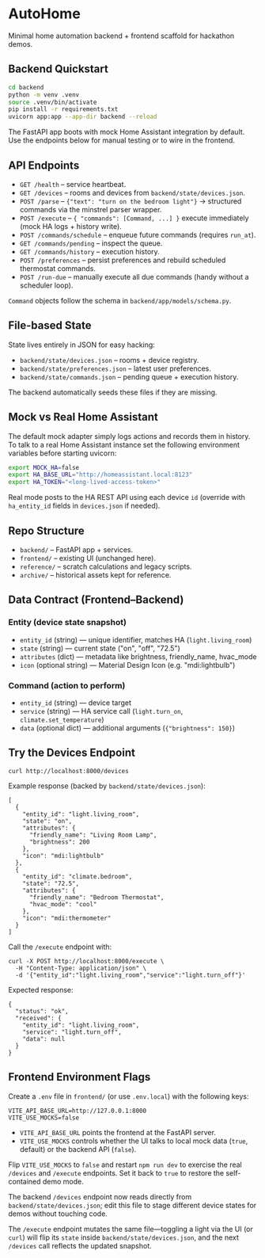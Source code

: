 # AutoHome

Minimal home automation backend + frontend scaffold for hackathon demos.

## Backend Quickstart

```bash
cd backend
python -m venv .venv
source .venv/bin/activate
pip install -r requirements.txt
uvicorn app:app --app-dir backend --reload
```

The FastAPI app boots with mock Home Assistant integration by default. Use the endpoints below for manual testing or to wire in the frontend.

## API Endpoints

- `GET /health` – service heartbeat.
- `GET /devices` – rooms and devices from `backend/state/devices.json`.
- `POST /parse` – `{"text": "turn on the bedroom light"}` → structured commands via the minstrel parser wrapper.
- `POST /execute` – `{ "commands": [Command, ...] }` execute immediately (mock HA logs + history write).
- `POST /commands/schedule` – enqueue future commands (requires `run_at`).
- `GET /commands/pending` – inspect the queue.
- `GET /commands/history` – execution history.
- `POST /preferences` – persist preferences and rebuild scheduled thermostat commands.
- `POST /run-due` – manually execute all due commands (handy without a scheduler loop).

`Command` objects follow the schema in `backend/app/models/schema.py`.

## File-based State

State lives entirely in JSON for easy hacking:

- `backend/state/devices.json` – rooms + device registry.
- `backend/state/preferences.json` – latest user preferences.
- `backend/state/commands.json` – pending queue + execution history.

The backend automatically seeds these files if they are missing.

## Mock vs Real Home Assistant

The default mock adapter simply logs actions and records them in history. To talk to a real Home Assistant instance set the following environment variables before starting uvicorn:

```bash
export MOCK_HA=false
export HA_BASE_URL="http://homeassistant.local:8123"
export HA_TOKEN="<long-lived-access-token>"
```

Real mode posts to the HA REST API using each device `id` (override with `ha_entity_id` fields in `devices.json` if needed).

## Repo Structure

- `backend/` – FastAPI app + services.
- `frontend/` – existing UI (unchanged here).
- `reference/` – scratch calculations and legacy scripts.
- `archive/` – historical assets kept for reference.

## Data Contract (Frontend–Backend)

### Entity (device state snapshot)
- `entity_id` (string) — unique identifier, matches HA (`light.living_room`)
- `state` (string) — current state ("on", "off", "72.5")
- `attributes` (dict) — metadata like brightness, friendly_name, hvac_mode
- `icon` (optional string) — Material Design Icon (e.g. "mdi:lightbulb")

### Command (action to perform)
- `entity_id` (string) — device target
- `service` (string) — HA service call (`light.turn_on`, `climate.set_temperature`)
- `data` (optional dict) — additional arguments (`{"brightness": 150}`)

## Try the Devices Endpoint

```
curl http://localhost:8000/devices
```

Example response (backed by `backend/state/devices.json`):

```
[
  {
    "entity_id": "light.living_room",
    "state": "on",
    "attributes": {
      "friendly_name": "Living Room Lamp",
      "brightness": 200
    },
    "icon": "mdi:lightbulb"
  },
  {
    "entity_id": "climate.bedroom",
    "state": "72.5",
    "attributes": {
      "friendly_name": "Bedroom Thermostat",
      "hvac_mode": "cool"
    },
    "icon": "mdi:thermometer"
  }
]
```

Call the `/execute` endpoint with:

```
curl -X POST http://localhost:8000/execute \
  -H "Content-Type: application/json" \
  -d '{"entity_id":"light.living_room","service":"light.turn_off"}'
```

Expected response:

```
{
  "status": "ok",
  "received": {
    "entity_id": "light.living_room",
    "service": "light.turn_off",
    "data": null
  }
}
```

## Frontend Environment Flags

Create a `.env` file in `frontend/` (or use `.env.local`) with the following keys:

```
VITE_API_BASE_URL=http://127.0.0.1:8000
VITE_USE_MOCKS=false
```

- `VITE_API_BASE_URL` points the frontend at the FastAPI server.
- `VITE_USE_MOCKS` controls whether the UI talks to local mock data (`true`, default) or the backend API (`false`).

Flip `VITE_USE_MOCKS` to `false` and restart `npm run dev` to exercise the real `/devices` and `/execute` endpoints. Set it back to `true` to restore the self-contained demo mode.

The backend `/devices` endpoint now reads directly from `backend/state/devices.json`; edit this file to stage different device states for demos without touching code.

The `/execute` endpoint mutates the same file—toggling a light via the UI (or `curl`) will flip its `state` inside `backend/state/devices.json`, and the next `/devices` call reflects the updated snapshot.
